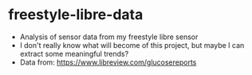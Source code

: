 # freestyle-libre-data
* Analysis of sensor data from my freestyle libre sensor
* I don't really know what will become of this project, but maybe I can extract some meaningful trends?
* Data from: https://www.libreview.com/glucosereports
